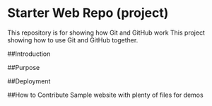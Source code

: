 # Starter Web Repo (project)

This repository is for showing how Git and GitHub work
This project showing how to use Git and GitHub together.

##Introduction

##Purpose

##Deployment

##How to Contribute
Sample website with plenty of files for demos